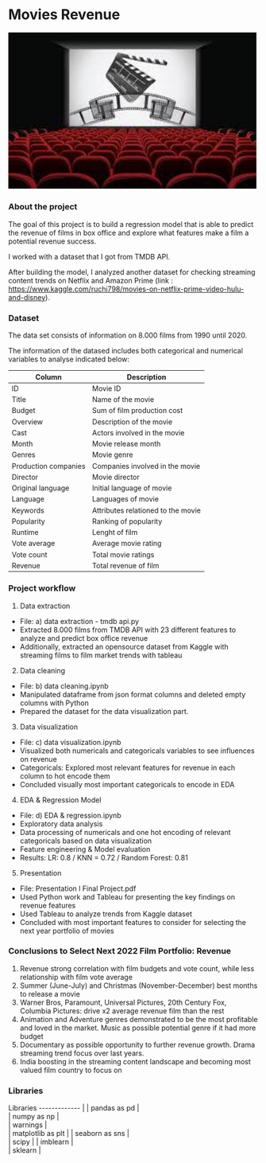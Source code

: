 # Movies Revenue

<img src="https://github.com/silviagonzalez98/Movies-Box-Office-Revenue/blob/main/images/descarga.jpeg?raw=true.png" width="500" />

### About the project

The goal of this project is to build a regression model that is able to predict the revenue of films in box office and explore what features make a film a potential revenue success.

I worked with a dataset that I got from TMDB API. 

After building the model, I analyzed another dataset for checking streaming content trends on Netflix and Amazon Prime (link : https://www.kaggle.com/ruchi798/movies-on-netflix-prime-video-hulu-and-disney).

### Dataset
The data set consists of information on 8.000 films from 1990 until 2020. 

The information of the datased includes both categorical and numerical variables to analyse indicated below:

|Column | Description |	
------------- | -------------| 
|ID|	Movie ID|
|Title|	Name of the movie|
|Budget	| Sum of film production cost|
|Overview|	Description of the movie|
|Cast |	Actors involved in the movie|
|Month	|	Movie release month |
|Genres	|	Movie genre|
|Production companies	| Companies involved in the movie|
|Director | Movie director|
|	Original language|	Initial language of movie|
|	Language|	Languages of movie|
|Keywords |	Attributes relationed to the movie|
|Popularity	| Ranking of popularity|
|Runtime|	Lenght of film|
|Vote average	|	Average movie rating|
|Vote count |	Total movie ratings|
|Revenue |	Total revenue of film|

### Project workflow

1. Data extraction
- File: a) data extraction - tmdb api.py
- Extracted 8.000 films from TMDB API with 23 different features to analyze and predict box office revenue
- Additionally, extracted an opensource dataset from Kaggle with streaming films to film market trends with tableau

2. Data cleaning
- File: b) data cleaning.ipynb
- Manipulated dataframe from json format columns and deleted empty columns with Python
- Prepared the dataset for the data visualization part.

3. Data visualization
- File: c) data visualization.ipynb
- Visualized both numericals and categoricals variables to see influences on revenue
- Categoricals: Explored most relevant features for revenue in each column to hot encode them
- Concluded visually  most important categoricals to encode in EDA

4. EDA & Regression Model
- File: d) EDA & regression.ipynb
- Exploratory data analysis
- Data processing of numericals and one hot encoding of relevant categoricals based on data visualization
- Feature engineering & Model evaluation
- Results: LR: 0.8 / KNN = 0.72 / Random Forest: 0.81

5. Presentation
- File: Presentation l Final Project.pdf
- Used Python work and Tableau for presenting the key findings on revenue features
- Used Tableau to analyze trends from Kaggle dataset
- Concluded with most important features to consider for selecting the next year portfolio of movies


### Conclusions to Select Next 2022 Film Portfolio: Revenue
1. Revenue strong correlation with film budgets and vote count, while less relationship with film vote average
2. Summer (June-July) and Christmas (November-December) best months to release a movie
3. Warner Bros, Paramount, Universal Pictures, 20th Century Fox, Columbia Pictures: drive x2 average revenue film
than the rest
4. Animation and Adventure genres demonstrated to be the most profitable and loved in the market. Music as
possible potential genre if it had more budget
5. Documentary as possible opportunity to further revenue growth. Drama streaming trend focus over last years.
6. India boosting in the streaming content landscape and becoming most valued film country to focus on

### Libraries

Libraries
------------- |
|	pandas as pd |	
|	numpy as np |	
|	warnings |	
|	matplotlib as plt |	
|	seaborn as sns |	
|	scipy |	
|	imblearn |	
|	sklearn |	
